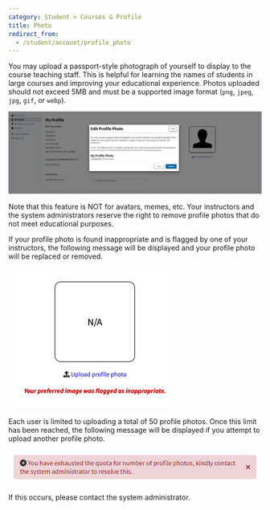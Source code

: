 ```yaml
---
category: Student > Courses & Profile
title: Photo
redirect_from:
  - /student/account/profile_photo
---
```


You may upload a passport-style photograph of yourself to display to the course teaching staff.
This is helpful for learning the names of students in large courses and improving your educational experience.
Photos uploaded should not exceed 5MB and must be a supported image format (`png`, `jpeg`, `jpg`, `gif`, or `webp`).

![](/images/student/UploadProfilePhotoForm.png)

Note that this feature is NOT for avatars, memes, etc. Your instructors and the system
administrators reserve the right to remove profile photos that do not meet educational purposes.


If your profile photo is found inappropriate and is flagged by one of your instructors, the following 
message will be displayed and your profile photo will be replaced or removed.

![](/images/student/flagged_photo.png)

Each user is limited to uploading a total of 50 profile photos. 
Once this limit has been reached, the following message will be displayed if you attempt to upload another profile photo.

![](/images/student/exhausted_profile_photo_quota.png)

If this occurs, please contact the system administrator.
